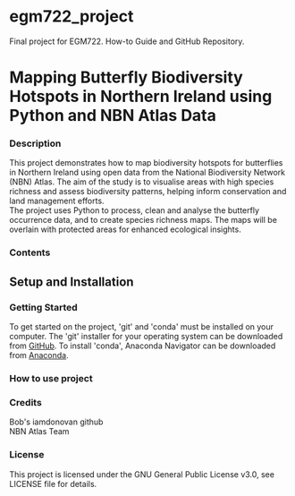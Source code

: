 # egm722_project
 Final project for EGM722. How-to Guide and GitHub Repository.
# Mapping Butterfly Biodiversity Hotspots in Northern Ireland using Python and NBN Atlas Data

### Description
This project demonstrates how to map biodiversity hotspots for butterflies in Northern Ireland using open data from the National Biodiversity Network (NBN) Atlas. The aim of the study is to visualise areas with high species richness and assess biodiversity patterns, helping inform conservation and land management efforts.\
The project uses Python to process, clean and analyse the butterfly occurrence data, and to create species richness maps. The maps will be overlain with protected areas for enhanced ecological insights. 

### Contents

## Setup and Installation
### Getting Started
To get started on the project, 'git' and 'conda' must be installed on your computer. The 'git' installer for your operating system can be downloaded from [GitHub](https://git-scm.com/downloads).
To install 'conda', Anaconda Navigator can be downloaded from [Anaconda](https://www.anaconda.com/download/success). 

### How to use project

### Credits
Bob's iamdonovan github\
NBN Atlas Team

### License
This project is licensed under the GNU General Public License v3.0, see LICENSE file for details.
